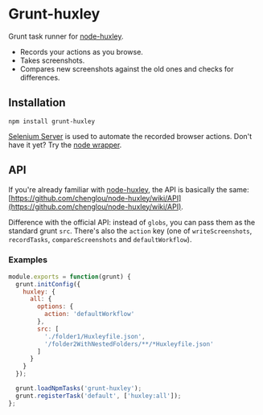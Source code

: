 # Grunt-huxley

Grunt task runner for [node-huxley](https://github.com/chenglou/node-huxley).

- Records your actions as you browse.
- Takes screenshots.
- Compares new screenshots against the old ones and checks for differences.

## Installation

```
npm install grunt-huxley
```

[Selenium Server](http://docs.seleniumhq.org/download/) is used to automate the recorded browser actions. Don't have it yet? Try the [node wrapper](https://github.com/eugeneware/selenium-server).

## API

If you're already familiar with [node-huxley](https://github.com/chenglou/node-huxley), the API is basically the same: [https://github.com/chenglou/node-huxley/wiki/API](https://github.com/chenglou/node-huxley/wiki/API).

Difference with the official API: instead of `globs`, you can pass them as the standard grunt `src`. There's also the `action` key (one of `writeScreenshots`, `recordTasks`, `compareScreenshots` and `defaultWorkflow`).

### Examples

```js
module.exports = function(grunt) {
  grunt.initConfig({
    huxley: {
      all: {
        options: {
          action: 'defaultWorkflow'
        },
        src: [
          './folder1/Huxleyfile.json',
          '/folder2WithNestedFolders/**/*Huxleyfile.json'
        ]
      }
    }
  });

  grunt.loadNpmTasks('grunt-huxley');
  grunt.registerTask('default', ['huxley:all']);
};
```
